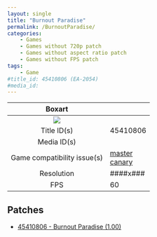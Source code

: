 ```yaml
---
layout: single
title: "Burnout Paradise"
permalink: /BurnoutParadise/
categories:
    - Games
    - Games without 720p patch
    - Games without aspect ratio patch
    - Games without FPS patch
tags:
    - Game
#title_id: 45410806 (EA-2054)
#media_id:
---
```


| Boxart                      |                                                                            |
| :----:                      | :-                                                                         |
| ![](https://download-ssl.xbox.com/content/images/66acd000-77fe-1000-9115-d80245410806/1033/boxartlg.jpg) |
| Title ID(s)                 | 45410806                                                                   |
| Media ID(s)                 |                                                                    |
| Game compatibility issue(s) | [master](https://github.com/xenia-project/game-compatibility/issues/)<br>[canary](https://github.com/xenia-canary/game-compatibility/issues/) |
| Resolution                  | ####x###                                                                   |
| FPS                         | 60                                                                         |

## Patches
* [45410806 - Burnout Paradise (1.00)](https://github.com/xenia-canary/game-patches/blob/main/patches/45410806%20-%20Burnout%20Paradise%20(1.00).toml)

<!--This page was generated by a script. You can remove this comment once the page is verified to be free of mistakes.-->
